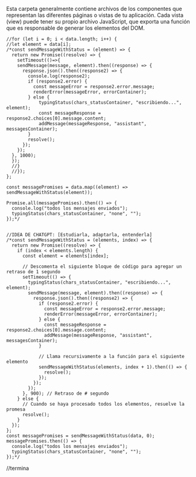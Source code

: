 Esta carpeta generalmente contiene archivos de los componentes que representan las diferentes páginas o vistas de tu aplicación. Cada vista (view) puede tener su propio archivo JavaScript, que exporta una función que es responsable de generar los elementos del DOM.


    //for (let i = 0; i < data.length; i++) {
    //let element = data[i];
    /*const sendMessageWithStatus = (element) => {
      return new Promise((resolve) => {
        setTimeout(()=>{
        sendMessage(message, element).then((response) => {
          response.json().then((response2) => {
            console.log(response2);
            if (response2.error) {
              const messageError = response2.error.message;
              renderError(messageError, errorContainer);
            } else {
                typingStatus(chars_statusContainer, "escribiendo...", element);
                const messageResponse = response2.choices[0].message.content;
                addMessage(messageResponse, "assistant", messagesContainer);
            }
            resolve();
          });
        });
      }, 1000);
      });
      //}
      //});
    };
  
    const messagePromises = data.map((element) => sendMessageWithStatus(element));
    
    Promise.all(messagePromises).then(() => {
      console.log("todos los mensajes enviados");
      typingStatus(chars_statusContainer, "none", "");
    });*/


    //IDEA DE CHATGPT: [Estudiarla, adaptarla, entenderla]
    /*const sendMessageWithStatus = (elements, index) => {
      return new Promise((resolve) => {
        if (index < elements.length) {
          const element = elements[index];
  
          // Descomenta el siguiente bloque de código para agregar un retraso de 1 segundo
          setTimeout(() => {
            typingStatus(chars_statusContainer, "escribiendo...", element);
            sendMessage(message, element).then((response) => {
              response.json().then((response2) => {
                if (response2.error) {
                  const messageError = response2.error.message;
                  renderError(messageError, errorContainer);
                } else {
                  const messageResponse = response2.choices[0].message.content;
                  addMessage(messageResponse, "assistant", messagesContainer);
                }
  
                // Llama recursivamente a la función para el siguiente elemento
                sendMessageWithStatus(elements, index + 1).then(() => {
                  resolve();
                });
              });
            });
          }, 900); // Retraso de # segundo
        } else {
          // Cuando se haya procesado todos los elementos, resuelve la promesa
          resolve();
        }
      });
    };
    const messagePromises = sendMessageWithStatus(data, 0);
    messagePromises.then(() => {
      console.log("todos los mensajes enviados");
      typingStatus(chars_statusContainer, "none", "");
    });*/
//termina
